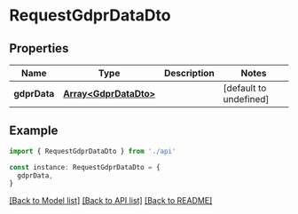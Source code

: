 # RequestGdprDataDto

## Properties

| Name         | Type                                           | Description | Notes                  |
| ------------ | ---------------------------------------------- | ----------- | ---------------------- |
| **gdprData** | [**Array&lt;GdprDataDto&gt;**](GdprDataDto.md) |             | [default to undefined] |

## Example

```typescript
import { RequestGdprDataDto } from './api'

const instance: RequestGdprDataDto = {
  gdprData,
}
```

[[Back to Model list]](../README.md#documentation-for-models) [[Back to API list]](../README.md#documentation-for-api-endpoints) [[Back to README]](../README.md)
